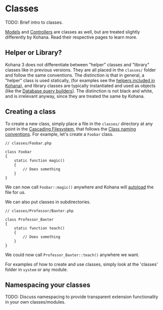 # Classes

TODO: Brief intro to classes.

[Models](mvc/models) and [Controllers](mvc/controllers) are classes as well, but are treated slightly differently by Kohana. Read their respective pages to learn more.

## Helper or Library?

Kohana 3 does not differentiate between "helper" classes and "library" classes like in previous versions. They are all placed in the `classes/` folder and follow the same conventions. The distinction is that in general, a "helper" class is used statically, (for examples see the [helpers included in Kohana](helpers)), and library classes are typically instantiated and used as objects (like the [Database query builders](../database/query/builder)). The distinction is not black and white, and is irrelevant anyway, since they are treated the same by Kohana.

## Creating a class

To create a new class, simply place a file in the `classes/` directory at any point in the [Cascading Filesystem](files), that follows the [Class naming conventions](conventions#class-names-and-file-location). For example, let's create a `Foobar` class.

    // classes/Foobar.php

    class Foobar
    {
        static function magic()
        {
            // Does something
        }
    }

We can now call `Foobar::magic()` anywhere and Kohana will [autoload](autoloading) the file for us.

We can also put classes in subdirectories.

    // classes/Professor/Baxter.php

    class Professor_Baxter
    {
        static function teach()
        {
            // Does something
        }
    }

We could now call `Professor_Baxter::teach()` anywhere we want.

For examples of how to create and use classes, simply look at the 'classes' folder in `system` or any module.

## Namespacing your classes

TODO: Discuss namespacing to provide transparent extension functionality in your own classes/modules.
